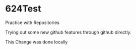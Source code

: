 # 624Test
Practice with Repositories

Trying out some new github features through github directly.


This Change was done locally